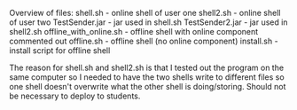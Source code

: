 Overview of files:
shell.sh - online shell of user one
shell2.sh - online shell of user two
TestSender.jar - jar used in shell.sh
TestSender2.jar - jar used in shell2.sh
offline_with_online.sh - offline shell with online component commented out
offline.sh - offline shell (no online component)
install.sh - install script for offline shell

The reason for shell.sh and shell2.sh is that I tested out the program on the same computer so I needed to have the two shells write to different files so one shell doesn't overwrite what the other shell is doing/storing. Should not be necessary to deploy to students.